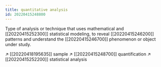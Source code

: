 ```yaml
---
title: quantitative analysis
id: 20220415248800
---
```


Type of analysis or technique that uses mathematical and [[20220415252300]] statistical modeling, to reveal [[20220415246200]] patterns and understand the [[20220415246700]] phenomenon or object under study.

↗︎ [[20220418195635]] sample
↗︎ [[20220415248700]] quantification
↗︎ [[20220415252200]] statistical analysis
